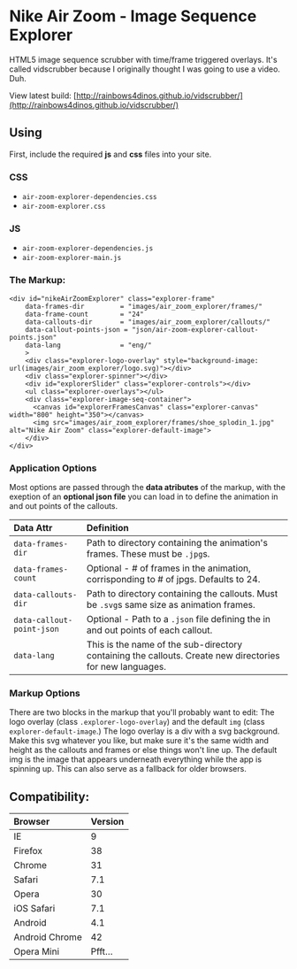 # Nike Air Zoom - Image Sequence Explorer
HTML5 image sequence scrubber with time/frame triggered overlays. It's called vidscrubber because I originally thought I was going to use a video. Duh.

View latest build:
[http://rainbows4dinos.github.io/vidscrubber/](http://rainbows4dinos.github.io/vidscrubber/)

## Using 
First, include the required **js** and **css** files into your site. 

### CSS
- `air-zoom-explorer-dependencies.css`
- `air-zoom-explorer.css`

### JS
- `air-zoom-explorer-dependencies.js`
- `air-zoom-explorer-main.js`

### The Markup:
```
<div id="nikeAirZoomExplorer" class="explorer-frame"
    data-frames-dir         = "images/air_zoom_explorer/frames/"
    data-frame-count        = "24"
    data-callouts-dir       = "images/air_zoom_explorer/callouts/"
    data-callout-points-json = "json/air-zoom-explorer-callout-points.json"
    data-lang               = "eng/"
    >
    <div class="explorer-logo-overlay" style="background-image: url(images/air_zoom_explorer/logo.svg)"></div>
    <div class="explorer-spinner"></div>
    <div id="explorerSlider" class="explorer-controls"></div>
    <ul class="explorer-overlays"></ul>
    <div class="explorer-image-seq-container">
      <canvas id="explorerFramesCanvas" class="explorer-canvas" width="800" height="350"></canvas>
      <img src="images/air_zoom_explorer/frames/shoe_splodin_1.jpg" alt="Nike Air Zoom" class="explorer-default-image">
    </div>
</div>
```

### Application Options
Most options are passed through the **data atributes** of the markup, with the exeption of an **optional json file** you can load in to define the animation in and out points of the callouts. 

|Data Attr   | Definition|
|:-----------|:----------|
|`data-frames-dir` | Path to directory containing the animation's frames. These must be `.jpg`s.|
|`data-frames-count` | Optional - # of frames in the animation, corrisponding to # of jpgs. Defaults to 24.|
|`data-callouts-dir`| Path to directory containing the callouts. Must be `.svg`s same size as animation frames.|
|`data-callout-point-json`| Optional - Path to a `.json` file defining the in and out points of each callout.|
|`data-lang`| This is the name of the sub-directory containing the callouts. Create new directories for new languages.|

### Markup Options
There are two blocks in the markup that you'll probably want to edit: The logo overlay (class `.explorer-logo-overlay`) and the default `img` (class `explorer-default-image`.) 
The logo overlay is a div with a svg background. Make this svg whatever you like, but make sure it's the same width and height as the callouts and frames or else things won't line up. 
The default img is the image that appears underneath everything while the app is spinning up. This can also serve as a fallback for older browsers. 


## Compatibility:

| Browser       | Version      |
|:--------------|:-------------|
| IE            | 9         |
| Firefox       | 38        |
| Chrome        | 31        |
| Safari        | 7.1       |
| Opera         | 30        |
| iOS Safari    | 7.1       |
| Android       | 4.1       |
| Android Chrome| 42        |
| Opera Mini    | Pfft…     |


